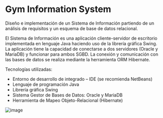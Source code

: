 # Gym Information System

Diseño e implementación de un Sistema de Información partiendo de un análisis de requisitos y un esquema de base de datos relacional.

El Sistema de Información es una aplicación cliente-servidor de escritorio implementada en lenguaje Java haciendo uso de la librería gráfica Swing. La aplicación tiene la capacidad de conectarse a dos servidores (Oracle y MariaDB) y funcionar para ambos SGBD. La conexión y comunicación con las bases de datos se realiza mediante la herramienta ORM Hibernate.

Tecnologías utilizadas:
- Entorno de desarrollo de integrado – IDE (se recomienda NetBeans)
- Lenguaje de programación Java
- Librería gráfica Swing
- Sistema Gestor de Bases de Datos: Oracle y MariaDB
- Herramienta de Mapeo Objeto-Relacional (Hibernate)


![image](https://github.com/user-attachments/assets/147e5d16-e1be-4fd6-b9ac-ab62634e2e2d)
